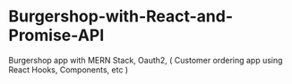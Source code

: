 # Burgershop-with-React-and-Promise-API
Burgershop app with MERN Stack, Oauth2, ( Customer ordering app using React Hooks, Components, etc )
